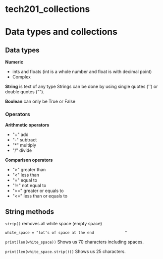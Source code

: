 # tech201_collections
# Data types and collections

## Data types
**Numeric**
- ints and floats (int is a whole number and float is with decimal point)
- Complex

**String** is text of any type
Strings can be done by using single quotes ('') or double quotes ("").

**Boolean** can only be True or False

### Operators
**Arithmetic operators**
- "+" add
- "-" subtract 
- "*" multiply
- "/" divide

**Comparison operators**
- ">" greater than
- "<" less than 
- "=" equal to
- "!=" not equal to
- ">=" greater or equals to
- "<=" less than or equals to

## String methods
`strip()` removes all white space (empty space)

`white_space = "lot's of space at the end              "`

`print(len(white_space))` Shows us 70 characters including spaces.

`print(len(white_space.strip()))` Shows us 25 characters.


